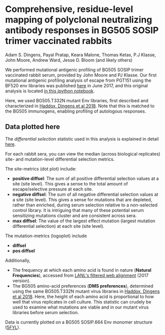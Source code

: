 # Comprehensive, residue-level mapping of polyclonal neutralizing antibody responses in BG505 SOSIP trimer vaccinated rabbits
Adam S. Dingens, Payal Pratap, Keara Malone, Thomas Ketas, P.J Klasse, John Moore, Andrew Ward, Jesse D. Bloom (and likely others)

We performed mutational antigenic profiling of BG505 SOSIP trimer vaccinated rabbit serum, provided by John Moore and PJ Klasse. Our first mutational antigenic profiling analysis of escape from PGT151 using the BF520 env libraries was published [here](http://dx.doi.org/10.1016/j.chom.2017.05.003) in June 2017, and this original analysis is located [in this ipython notebook](https://github.com/adingens/BF520_MutationalAntigenicProfiling_PGT151).

Here, we used BG505.T332N mutant Env libraries, first described and characterized in [Haddox, Dingens et al 2018](https://elifesciences.org/articles/34420). Note that this is matched to the BG505 immunogens, enabling profiling of autologous responses.

## Data plotted here

The _differential selection_ statistic used in this analysis is explained in detail [here](https://jbloomlab.github.io/dms_tools2/diffsel.html).

For each rabbit sera, you can view the median (across biological replicates) site- and mutation-level differential selection metrics.

The site-metrics (dot plot) include:

- **positive diffsel**: The sum of all positive differential selection values at a site (site level). This gives a sense to the total amount of escape/selective pressure at each site.
- **negative diffsel**: The sum of all negative differential selection values at a site (site level). This gives a sense for mutations that are depleted, rather than enriched, during serum selection relative to a non-selected control library. It is intriguing that many of these potential serum sensitizing mutations cluster and are consistent across sera.
- **max diffsel**: The value of the largest effect mutation (largest mutation differential selection) at each site (site level).

The mutation-metrics (logoplot) include

- **diffsel**
- **pos diffsel**

Additionally,

- The frequency at which each amino acid is found in nature (**Natural Frequencies**), accessed from [LANL's filtered web alignment](https://www.hiv.lanl.gov/content/sequence/NEWALIGN/align.html]) (2017 version).
- The BG505 amino-acid preferences (**DMS preferences**), determined using the same BG505.T332N mutant virus libraries in [Haddox, Dingens et al 2018](https://elifesciences.org/articles/34420). Here, the height of each amino acid is proportional to how well that virus replicates in cell culture. This statistic can crudely be used to examine what mutations are viable and in our mutant virus libraries before serum selection.

Data is currently plotted on a BG505 SOSIP.664 Env monomer structure ([5FYL](https://www.rcsb.org/structure/5FYL)).
